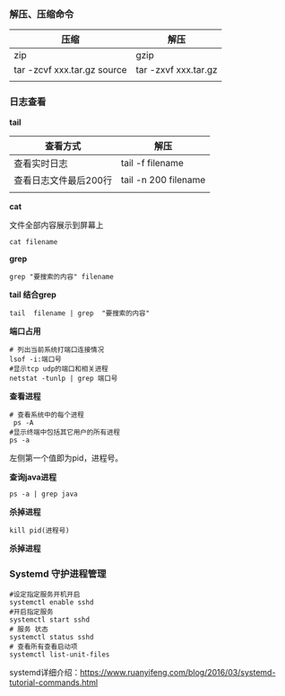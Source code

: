 

### 解压、压缩命令

| 压缩                          | 解压                  |
| ----------------------------- | --------------------- |
| zip                           | gzip                  |
| tar -zcvf  xxx.tar.gz  source | tar -zxvf  xxx.tar.gz |
|                               |                       |

### 日志查看

**tail**

| 查看方式              | 解压                 |
| --------------------- | -------------------- |
| 查看实时日志          | tail -f filename     |
| 查看日志文件最后200行 | tail -n 200 filename |
|                       |                      |

**cat**

文件全部内容展示到屏幕上

```shell
cat filename
```

**grep**

```shell
grep "要搜索的内容" filename
```

**tail 结合grep**

```shell
tail  filename | grep  "要搜索的内容"
```

**端口占用**

```shell
# 列出当前系统打端口连接情况
lsof -i:端口号
#显示tcp udp的端口和相关进程
netstat -tunlp | grep 端口号
```

**查看进程**

```shell
# 查看系统中的每个进程
 ps -A
#显示终端中包括其它用户的所有进程
ps -a
```

左侧第一个值即为pid，进程号。

**查询java进程**

```shell
ps -a | grep java
```

**杀掉进程**

```shell
kill pid(进程号)
```

**杀掉进程**

### Systemd 守护进程管理

```
#设定指定服务开机开启
systemctl enable sshd           
#开启指定服务
systemctl start sshd            
# 服务 状态
systemctl status sshd
# 查看所有查看启动项 
systemctl list-unit-files
```

systemd详细介绍：https://www.ruanyifeng.com/blog/2016/03/systemd-tutorial-commands.html



